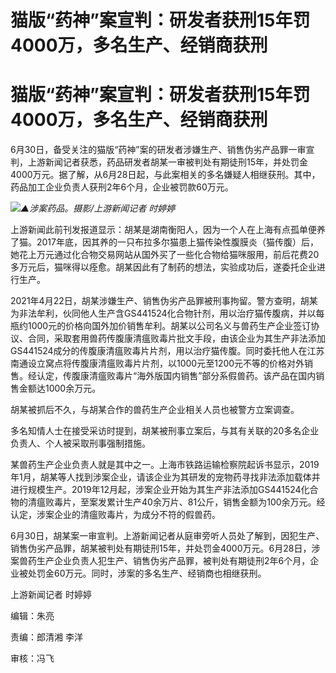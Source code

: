 # 猫版“药神”案宣判：研发者获刑15年罚4000万，多名生产、经销商获刑

# 猫版“药神”案宣判：研发者获刑15年罚4000万，多名生产、经销商获刑

6月30日，备受关注的猫版“药神”案的研发者涉嫌生产、销售伪劣产品罪一审宣判，上游新闻记者获悉，药品研发者胡某一审被判处有期徒刑15年，并处罚金4000万元。据了解，从6月28日起，与此案相关的多名嫌疑人相继获刑。其中，药品加工企业负责人获刑2年6个月，企业被罚款60万元。

![](https://inews.gtimg.com/om_bt/OtXdBzpTbruUC3ruGmQ5EL8OOzDfaX_eLpx2zbzIwIofMAA/1000)_▲涉案药品。摄影/上游新闻记者
时婷婷_

上游新闻此前刊发报道显示：胡某是湖南衡阳人，因为一个人在上海有点孤单便养了猫。2017年底，因其养的一只布拉多尔猫患上猫传染性腹膜炎（猫传腹）后，她花上万元通过化合物交易网站从国外买了一些化合物给猫咪服用，前后花费20多万元后，猫咪得以痊愈。胡某因此有了制药的想法，实验成功后，遂委托企业进行生产。

2021年4月22日，胡某涉嫌生产、销售伪劣产品罪被刑事拘留。警方查明，胡某为非法牟利，伙同他人生产含GS441524化合物针剂，用以治疗猫传腹病，并以每瓶约1000元的价格向国外加价销售牟利。胡某以公司名义与兽药生产企业签订协议、合同，采取套用兽药传腹康清瘟败毒片批文手段，由该企业为其生产非法添加GS441524成分的传腹康清瘟败毒片片剂，用以治疗猫传腹。同时委托他人在江苏南通设立窝点将传腹康清瘟败毒片片剂，以1000元至1200元不等的价格对外销售。经认定，传腹康清瘟败毒片“海外版国内销售”部分系假兽药。该产品在国内销售金额达1000余万元。

胡某被抓后不久，与胡某合作的兽药生产企业相关人员也被警方立案调查。

多名知情人士在接受采访时提到，胡某被刑事立案后，与其有关联的20多名企业负责人、个人被采取刑事强制措施。

某兽药生产企业负责人就是其中之一。上海市铁路运输检察院起诉书显示，2019年1月，胡某等人找到涉案企业，请该企业为其研发的宠物药寻找非法添加载体并进行规模生产。2019年12月起，涉案企业开始为其生产非法添加GS441524化合物的清瘟败毒片，至案发累计生产40余万片、81公斤，销售金额为100余万元。经认定，涉案企业的清瘟败毒片，为成分不符的假兽药。

6月30日，胡某案一审宣判。上游新闻记者从庭审旁听人员处了解到，因犯生产、销售伪劣产品罪，胡某被判处有期徒刑15年，并处罚金4000万元。6月28日，涉案兽药生产企业负责人犯生产、销售伪劣产品罪，被判处有期徒刑2年6个月，企业被处罚金60万元。同时，涉案的多名生产、经销商也相继获刑。

上游新闻记者 时婷婷

编辑：朱亮

责编：郎清湘 李洋

审核：冯飞

